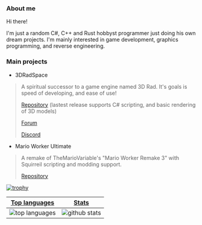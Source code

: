 ### About me

Hi there!

I'm just a random C#, C++ and Rust hobbyst programmer just doing his own dream projects. I'm mainly interested in game development, graphics programming, and reverse engineering.

### Main projects
- 3DRadSpace

>A spiritual successor to a game engine named 3D Rad. It's goals is speed of developing, and ease of use!
>
>[Repository](https://www.github.com/3DRadSpace/3D_Rad_Space) (lastest release supports C# scripting, and basic rendering of 3D models)
>
>[Forum](https://3dradspace.com/Forum)
>
>[Discord](https://discord.gg/9BcQQyu)

- Mario Worker Ultimate
>
>A remake of TheMarioVariable's "Mario Worker Remake 3" with Squirreil scripting and modding support.
>
>[Repository](https://github.com/NicusorN5/Mario-Worker-Ultimate)
 
[![trophy](https://github-profile-trophy.vercel.app/?username=NicusorN5&theme=onedark)](https://github.com/ryo-ma/github-profile-trophy)

 |[Top languages](https://github.com/NicusorN5/github-readme-stats#top-languages-card)|[Stats](https://github.com/NicusorN5/github-readme-stats#github-stats-card)|
|-|-|
|![top languages](https://github-readme-stats.vercel.app/api/top-langs/?username=NicusorN5&layout=compact&langs_count=6)|![github stats](https://github-readme-stats.vercel.app/api?username=NicusorN5&count_private=true&show_icons=true&hide=issues)|
